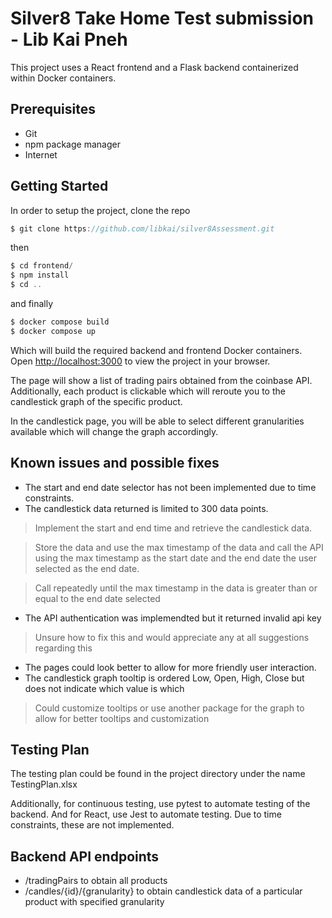 # Silver8 Take Home Test submission - Lib Kai Pneh

This project uses a React frontend and a Flask backend containerized within Docker containers.

## Prerequisites
- Git
- npm package manager
- Internet

## Getting Started

In order to setup the project, clone the repo
```js
$ git clone https://github.com/libkai/silver8Assessment.git
```

then 
```js
$ cd frontend/
$ npm install
$ cd ..
```
and finally

```js
$ docker compose build
$ docker compose up
```

Which will build the required backend and frontend Docker containers.\
Open [http://localhost:3000](http://localhost:3000) to view the project in your browser.

The page will show a list of trading pairs obtained from the coinbase API.\
Additionally, each product is clickable which will reroute you to the candlestick graph of the specific product.

In the candlestick page, you will be able to select different granularities available which will change the graph accordingly.

## Known issues and possible fixes

- The start and end date selector has not been implemented due to time constraints.
- The candlestick data returned is limited to 300 data points.
> Implement the start and end time and retrieve the candlestick data. 

> Store the data and use the max timestamp of the data and call the API using the max timestamp as the start date and the end date the user selected as the end date. 

> Call repeatedly until the max timestamp in the data is greater than or equal to the end date selected

- The API authentication was implemendted but it returned invalid api key
> Unsure how to fix this and would appreciate any at all suggestions regarding this

- The pages could look better to allow for more friendly user interaction.
- The candlestick graph tooltip is ordered Low, Open, High, Close but does not indicate which value is which
> Could customize tooltips or use another package for the graph to allow for better tooltips and customization

## Testing Plan
The testing plan could be found in the project directory under the name TestingPlan.xlsx

Additionally, for continuous testing, use pytest to automate testing of the backend. And for React, use Jest to automate testing. Due to time constraints, these are not implemented.

## Backend API endpoints
- /tradingPairs to obtain all products
- /candles/{id}/{granularity} to obtain candlestick data of a particular product with specified granularity